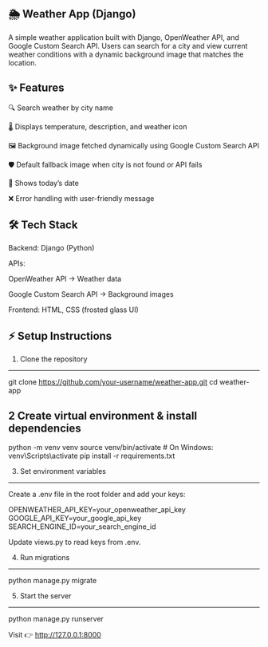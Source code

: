 🌦️ Weather App (Django)
-------------------------------------
A simple weather application built with Django, OpenWeather API, and Google Custom Search API.
Users can search for a city and view current weather conditions with a dynamic background image that matches the location.

✨ Features
-------------------------------
🔍 Search weather by city name

🌡️ Displays temperature, description, and weather icon

🖼️ Background image fetched dynamically using Google Custom Search API

🛡️ Default fallback image when city is not found or API fails

📅 Shows today’s date

❌ Error handling with user-friendly message

🛠️ Tech Stack
------------------------------------------
Backend: Django (Python)

APIs:

OpenWeather API
 → Weather data

Google Custom Search API
 → Background images

Frontend: HTML, CSS (frosted glass UI)



⚡ Setup Instructions
--------------------------------
1. Clone the repository
-----------------------------
git clone https://github.com/your-username/weather-app.git
cd weather-app

2 Create virtual environment & install dependencies
-------------------------------------------------------
python -m venv venv
source venv/bin/activate   # On Windows: venv\Scripts\activate
pip install -r requirements.txt

3. Set environment variables
---------------------------------------------
Create a .env file in the root folder and add your keys:

OPENWEATHER_API_KEY=your_openweather_api_key
GOOGLE_API_KEY=your_google_api_key
SEARCH_ENGINE_ID=your_search_engine_id


Update views.py to read keys from .env.

4. Run migrations
-------------------------------
python manage.py migrate

5. Start the server
-------------------------------
python manage.py runserver


Visit 👉 http://127.0.0.1:8000





